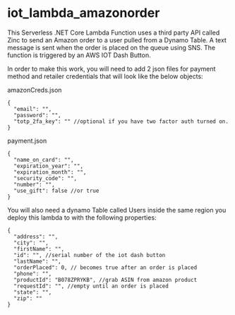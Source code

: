 # iot_lambda_amazonorder

This Serverless .NET Core Lambda Function uses a third party API called Zinc to send an Amazon order to a user pulled from a Dynamo Table. A text message is sent when the order is placed on the queue using SNS. The function is triggered by an AWS IOT Dash Button.

In order to make this work, you will need to add 2 json files for payment method and retailer credentials that will look like the below objects:

amazonCreds.json
```
{
  "email": "",
  "password": "",
  "totp_2fa_key": "" //optional if you have two factor auth turned on.
}
```

payment.json
```
{
  "name_on_card": "",
  "expiration_year": "",
  "expiration_month": "",
  "security_code": "",
  "number": "",
  "use_gift": false //or true
}
```

You will also need a dynamo Table called Users inside the same region you deploy this lambda to with the following properties:
```
{
  "address": "",
  "city": "",
  "firstName": "",
  "id": "", //serial number of the iot dash button
  "lastName": "",
  "orderPlaced": 0, // becomes true after an order is placed
  "phone": "",
  "productId": "B078ZPRYKB", //grab ASIN from amazon product
  "requestId": "", //empty until an order is placed
  "state": "",
  "zip": ""
}
```
